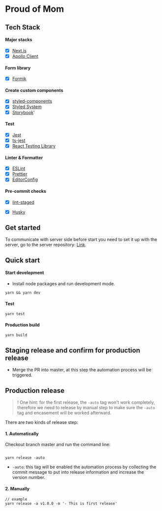 # Proud of Mom 

## Tech Stack

#### Major stacks

- [x] [Next.js](https://nextjs.org/)
- [x] [Apollo Client](https://www.apollographql.com/docs/react/)

#### Form library

- [x] [Formik](https://github.com/formik/formik)

#### Create custom components

- [x] [styled-components](https://github.com/styled-components/styled-components)
- [x] [Styled System](https://github.com/styled-system/styled-system)
- [x] [Storybook](https://github.com/storybookjs/storybook)'

#### Test

- [x] [Jest](https://github.com/facebook/jest)
- [x] [ts-jest](https://github.com/kulshekhar/ts-jest)
- [x] [React Testing Library](https://github.com/testing-library/react-testing-library)

#### Linter & Formatter

- [x] [ESLint](https://github.com/eslint/eslint)
- [x] [Prettier](https://github.com/prettier/prettier)
- [x] [EditorConfig](https://editorconfig.org/)

#### Pre-commit checks

- [x] [lint-staged](https://github.com/okonet/lint-staged)
- [x] [Husky](https://github.com/typicode/husky)


## Get started

To communicate with server side before start you need to set it up with the server, go to the server repository: [Link](https://github.com/CodeMonkey-Mike/proud-of-mom-be).

## Quick start 

#### Start development 

- Install node packages and run development mode.

`yarn && yarn dev`

#### Test

`yarn test`

#### Production build

`yarn build`

## Staging release and confirm for production release

- Merge the PR into master, at this step the automation process will be triggered.

## Production release

> ! One hint: for the first release, the `-auto` tag won't work completely, therefore we need to release by manual step to make sure the `-auto` tag and encasement will be worked afterward.

There are two kinds of release step:

#### 1. Automatically

Checkout branch master and run the command line:

```

yarn release -auto

```
- `-auto`: this tag will be enabled the automation process by collecting the commit message to put into release information and increase the version number.

#### 2. Manually

```
// example
yarn release -a v1.0.0 -m '- This is first release'

```
